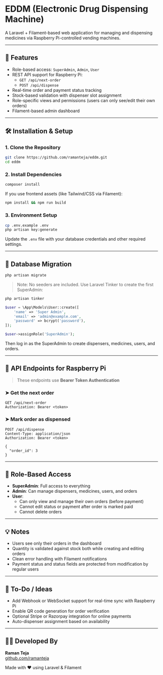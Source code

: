 # EDDM (Electronic Drug Dispensing Machine)

A Laravel + Filament-based web application for managing and dispensing medicines via Raspberry Pi-controlled vending machines.

---

## 🚀 Features

- Role-based access: `SuperAdmin`, `Admin`, `User`
- REST API support for Raspberry Pi:
  - `GET /api/next-order`
  - `POST /api/dispense`
- Real-time order and payment status tracking
- Stock-based validation with dispenser slot assignment
- Role-specific views and permissions (users can only see/edit their own orders)
- Filament-based admin dashboard

---

## 🛠️ Installation & Setup

### 1. Clone the Repository

```bash
git clone https://github.com/ramanteja/eddm.git
cd eddm
```

### 2. Install Dependencies

```bash
composer install
```

If you use frontend assets (like Tailwind/CSS via Filament):

```bash
npm install && npm run build
```

### 3. Environment Setup

```bash
cp .env.example .env
php artisan key:generate
```

Update the `.env` file with your database credentials and other required settings.

---

## 🧱 Database Migration

```bash
php artisan migrate
```

> Note: No seeders are included. Use Laravel Tinker to create the first SuperAdmin:

```bash
php artisan tinker
```

```php
$user = \App\Models\User::create([
    'name' => 'Super Admin',
    'email' => 'admin@example.com',
    'password' => bcrypt('password'),
]);

$user->assignRole('SuperAdmin');
```

Then log in as the SuperAdmin to create dispensers, medicines, users, and orders.

---

## 📡 API Endpoints for Raspberry Pi

> These endpoints use **Bearer Token Authentication**

### ➤ Get the next order

```http
GET /api/next-order
Authorization: Bearer <token>
```

### ➤ Mark order as dispensed

```http
POST /api/dispense
Content-Type: application/json
Authorization: Bearer <token>

{
  "order_id": 3
}
```

---

## 🧩 Role-Based Access

- **SuperAdmin**: Full access to everything
- **Admin**: Can manage dispensers, medicines, users, and orders
- **User**:
  - Can only view and manage their own orders (before payment)
  - Cannot edit status or payment after order is marked paid
  - Cannot delete orders

---

## 💡 Notes

- Users see only their orders in the dashboard
- Quantity is validated against stock both while creating and editing orders
- Clean error handling with Filament notifications
- Payment status and status fields are protected from modification by regular users

---

## 📌 To-Do / Ideas

- Add Webhook or WebSocket support for real-time sync with Raspberry Pi
- Enable QR code generation for order verification
- Optional Stripe or Razorpay integration for online payments
- Auto-dispenser assignment based on availability

---

## 👨‍💻 Developed By

**Raman Teja**  
[github.com/ramanteja](https://github.com/ramanteja)

Made with ❤️ using Laravel & Filament
